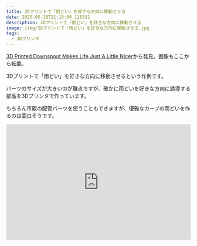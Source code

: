 ```yaml
---
title: 3Dプリントで「雨どい」を好きな方向に移動させる
date: 2025-05-18T21:18:00.118311
description: 3Dプリントで「雨どい」を好きな方向に移動させる
image: /img/3Dプリントで「雨どい」を好きな方向に移動させる.jpg
tags:
  - 3Dプリンタ
---
```

[3D Printed Downspout Makes Life Just A Little Nicer](https://hackaday.com/2025/05/05/3d-printed-downspout-makes-life-just-a-little-nicer/)から発見。画像もここから転載。

3Dプリントで「雨どい」を好きな方向に移動させるという作例です。

パーツのサイズが大きいのが難点ですが、確かに雨どいを好きな方向に誘導する部品を3Dプリンタで作っています。

もちろん市販の配管パーツを使うこともできますが、優雅なカーブの雨どいを作るのは面白そうです。

<iframe width="100%" height="315" src="https://www.youtube.com/embed/xw6DmG80SzA" title="YouTube video player" frameborder="0" allow="accelerometer; autoplay; clipboard-write; encrypted-media; gyroscope; picture-in-picture" allowfullscreen></iframe>



